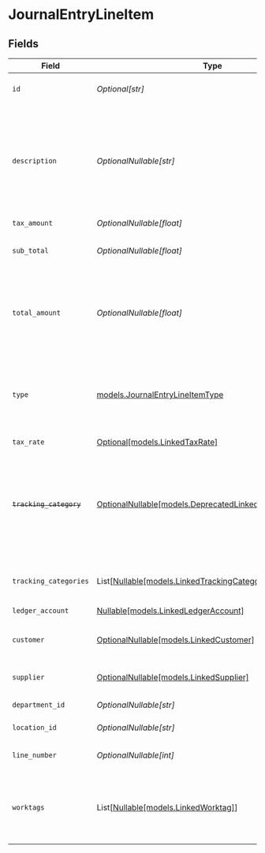 # JournalEntryLineItem


## Fields

| Field                                                                                                                   | Type                                                                                                                    | Required                                                                                                                | Description                                                                                                             | Example                                                                                                                 |
| ----------------------------------------------------------------------------------------------------------------------- | ----------------------------------------------------------------------------------------------------------------------- | ----------------------------------------------------------------------------------------------------------------------- | ----------------------------------------------------------------------------------------------------------------------- | ----------------------------------------------------------------------------------------------------------------------- |
| `id`                                                                                                                    | *Optional[str]*                                                                                                         | :heavy_minus_sign:                                                                                                      | A unique identifier for an object.                                                                                      | 12345                                                                                                                   |
| `description`                                                                                                           | *OptionalNullable[str]*                                                                                                 | :heavy_minus_sign:                                                                                                      | User defined description                                                                                                | Model Y is a fully electric, mid-size SUV, with seating for up to seven, dual motor AWD and unparalleled protection.    |
| `tax_amount`                                                                                                            | *OptionalNullable[float]*                                                                                               | :heavy_minus_sign:                                                                                                      | Tax amount                                                                                                              | 27500                                                                                                                   |
| `sub_total`                                                                                                             | *OptionalNullable[float]*                                                                                               | :heavy_minus_sign:                                                                                                      | Sub-total amount, normally before tax.                                                                                  | 27500                                                                                                                   |
| `total_amount`                                                                                                          | *OptionalNullable[float]*                                                                                               | :heavy_minus_sign:                                                                                                      | Debit entries are considered positive, and credit entries are considered negative.                                      | 27500                                                                                                                   |
| `type`                                                                                                                  | [models.JournalEntryLineItemType](../models/journalentrylineitemtype.md)                                                | :heavy_check_mark:                                                                                                      | Debit entries are considered positive, and credit entries are considered negative.                                      | debit                                                                                                                   |
| `tax_rate`                                                                                                              | [Optional[models.LinkedTaxRate]](../models/linkedtaxrate.md)                                                            | :heavy_minus_sign:                                                                                                      | N/A                                                                                                                     |                                                                                                                         |
| ~~`tracking_category`~~                                                                                                 | [OptionalNullable[models.DeprecatedLinkedTrackingCategory]](../models/deprecatedlinkedtrackingcategory.md)              | :heavy_minus_sign:                                                                                                      | : warning: ** DEPRECATED **: This will be removed in a future release, please migrate away from it as soon as possible. |                                                                                                                         |
| `tracking_categories`                                                                                                   | List[[Nullable[models.LinkedTrackingCategory]](../models/linkedtrackingcategory.md)]                                    | :heavy_minus_sign:                                                                                                      | A list of linked tracking categories.                                                                                   |                                                                                                                         |
| `ledger_account`                                                                                                        | [Nullable[models.LinkedLedgerAccount]](../models/linkedledgeraccount.md)                                                | :heavy_check_mark:                                                                                                      | N/A                                                                                                                     |                                                                                                                         |
| `customer`                                                                                                              | [OptionalNullable[models.LinkedCustomer]](../models/linkedcustomer.md)                                                  | :heavy_minus_sign:                                                                                                      | The customer this entity is linked to.                                                                                  |                                                                                                                         |
| `supplier`                                                                                                              | [OptionalNullable[models.LinkedSupplier]](../models/linkedsupplier.md)                                                  | :heavy_minus_sign:                                                                                                      | The supplier this entity is linked to.                                                                                  |                                                                                                                         |
| `department_id`                                                                                                         | *OptionalNullable[str]*                                                                                                 | :heavy_minus_sign:                                                                                                      | The ID of the department                                                                                                | 12345                                                                                                                   |
| `location_id`                                                                                                           | *OptionalNullable[str]*                                                                                                 | :heavy_minus_sign:                                                                                                      | The ID of the location                                                                                                  | 12345                                                                                                                   |
| `line_number`                                                                                                           | *OptionalNullable[int]*                                                                                                 | :heavy_minus_sign:                                                                                                      | Line number of the resource                                                                                             | 1                                                                                                                       |
| `worktags`                                                                                                              | List[[Nullable[models.LinkedWorktag]](../models/linkedworktag.md)]                                                      | :heavy_minus_sign:                                                                                                      | Worktags of the line item. This is currently only supported in Workday.                                                 |                                                                                                                         |